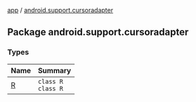 [app](../index.md) / [android.support.cursoradapter](./index.md)

## Package android.support.cursoradapter

### Types

| Name | Summary |
|---|---|
| [R](-r/index.md) | `class R`<br>`class R` |
